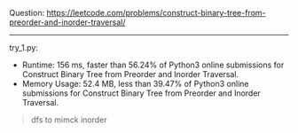 Question: https://leetcode.com/problems/construct-binary-tree-from-preorder-and-inorder-traversal/

---

try_1.py:
* Runtime: 156 ms, faster than 56.24% of Python3 online submissions for Construct Binary Tree from Preorder and Inorder Traversal.
* Memory Usage: 52.4 MB, less than 39.47% of Python3 online submissions for Construct Binary Tree from Preorder and Inorder Traversal.

> dfs to mimck inorder
